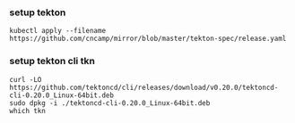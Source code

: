 ### setup tekton
```
kubectl apply --filename https://github.com/cncamp/mirror/blob/master/tekton-spec/release.yaml
```
### setup tekton cli tkn
```
curl -LO https://github.com/tektoncd/cli/releases/download/v0.20.0/tektoncd-cli-0.20.0_Linux-64bit.deb
sudo dpkg -i ./tektoncd-cli-0.20.0_Linux-64bit.deb
which tkn
```
